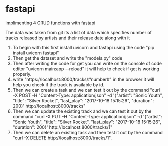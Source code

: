 # fastapi
implimenting 4 CRUD functions with fastapi

 The data was taken from git its a list of data which specifies number of tracks released by artists and their release date along with it

1) To begin with this first install uvicorn and fastapi using the code "pip install uvicorn fastapi"
2) Then get the dataset and write the "models.py" code
3) Then after writing the code for get you can write on the console of code editor "uvicorn main:app --reload" it will help to check if get is working properly.
4) write "https://localhost:8000/tracks/#number#" in the browser it will help you check if the track is available by id.
5) Then we can create a task and we can test it out by the command "curl -X POST -H "Content-Type: application/json" -d '{"artist": "Sonic Youth", "title": "Silver Rocket", "last_play": "2017-10-18 15:15:26", "duration": 200}' http://localhost:8000/tracks"
6) Then we can update the existing track and we can test it out by the command "curl -X PUT -H "Content-Type: application/json" -d '{"artist": "Sonic Youth", "title": "Silver Rocket", "last_play": "2017-10-18 15:15:26", "duration": 200}' http://localhost:8000/tracks/1"
7) Then we can delete an existing task and then test it out by the command "curl -X DELETE http://localhost:8000/tracks/1".

